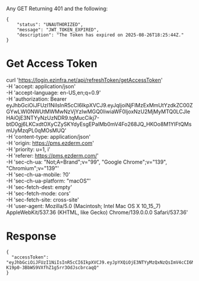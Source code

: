 Any GET Returning 401 and the following:

```
{
    "status": "UNAUTHORIZED",
    "message": "JWT_TOKEN_EXPIRED",
    "description": "The Token has expired on 2025-08-26T18:25:44Z."
}
```


# Get Access Token
curl 'https://login.ezinfra.net/api/refreshToken/getAccessToken' \
  -H 'accept: application/json' \
  -H 'accept-language: en-US,en;q=0.9' \
  -H 'authorization: Bearer eyJhbGciOiJFUzI1NiIsInR5cCI6IkpXVCJ9.eyJqIjoiNjFlMzExMmUtYzdkZC00ZGYwLWI0NWUtMWMwNzVjYzIwMGQ0IiwiaWF0IjoxNzU2MjMyMTQ0LCJleHAiOjE3NTYyNzUzNDR9.tqMucCikj7-btD0gj6LKCxdtOXyCZySKYdyEsgEPalMb0mV4Fo268JQ_HKOo8M1YIFtQMsmUyMzqPL0qMOsMUQ' \
  -H 'content-type: application/json' \
  -H 'origin: https://pms.ezderm.com' \
  -H 'priority: u=1, i' \
  -H 'referer: https://pms.ezderm.com/' \
  -H 'sec-ch-ua: "Not;A=Brand";v="99", "Google Chrome";v="139", "Chromium";v="139"' \
  -H 'sec-ch-ua-mobile: ?0' \
  -H 'sec-ch-ua-platform: "macOS"' \
  -H 'sec-fetch-dest: empty' \
  -H 'sec-fetch-mode: cors' \
  -H 'sec-fetch-site: cross-site' \
  -H 'user-agent: Mozilla/5.0 (Macintosh; Intel Mac OS X 10_15_7) AppleWebKit/537.36 (KHTML, like Gecko) Chrome/139.0.0.0 Safari/537.36'


  # Response
  ```
  {
    "accessToken": "eyJhbGciOiJFUzI1NiIsInR5cCI6IkpXVCJ9.eyJpYXQiOjE3NTYyMzQxNzQsImV4cCI6MTc1NjIzNDc3NCwibiI6ImRyZ2pva2EiLCJhIjo0LCJ1IjoiMjkzYTFiNjAtNWFjMC0xMWYwLTk5NTUtNmZiM2ZiODFkZWY3IiwicCI6IjRjYzk2OTIyLTRkODMtNDE4My04NjNiLTc0OGQ2OWRlNjIxZiIsImQiOiIwMTM4MSIsInoiOiJBbWVyaWNhL0xvc19BbmdlbGVzIiwiZyI6IjYxZTMxMTJlLWM3ZGQtNGRmMC1iNDVlLTFjMDc1Y2MyMDBkNCIsInMiOjQ3MDM5ODMsInQiOjIsInNyIjozNTYzfQ.M3sTw1qf_j_6hrHDc9ThZyeUNWyk9dpWqKTlkanOEoUny8Lucuq-K19p0-3BbWS9VXfhZ1g5rr3OdJscbrcaqQ"
}
  ```
